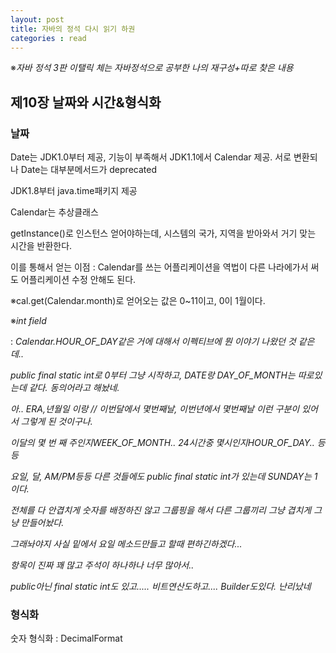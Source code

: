 ```yaml
---
layout: post
title: 자바의 정석 다시 읽기 하권
categories : read
---
```

※*자바 정석 3판*
*이탤릭 체는 자바정석으로 공부한 나의 재구성+따로 찾은 내용*

## 제10장 날짜와 시간&형식화


### 날짜

Date는 JDK1.0부터 제공, 기능이 부족해서 JDK1.1에서 Calendar 제공. 서로 변환되나 Date는 대부분메서드가 deprecated

JDK1.8부터 java.time패키지 제공

Calendar는 추상클래스

getInstance()로 인스턴스 얻어야하는데, 시스템의 국가, 지역을 받아와서 거기 맞는 시간을 반환한다.

이를 통해서 얻는 이점
: Calendar를 쓰는 어플리케이션을 역법이 다른 나라에가서 써도 어플리케이션 수정 안해도 된다.

※cal.get(Calendar.month)로 얻어오는 값은 0~11이고, 0이 1월이다.

※*int field*

: *Calendar.HOUR_OF_DAY같은 거에 대해서 이펙티브에 뭔 이야기 나왔던 것 같은데..*

*public final static int로 0부터 그냥 시작하고, DATE랑 DAY_OF_MONTH는 따로있는데 같다. 동의어라고 해놨네.*

*아.. ERA,년월일 이랑 // 이번달에서 몇번째날, 이번년에서 몇번째날 이런 구분이 있어서 그렇게 된 것이구나.*

*이달의 몇 번 째 주인지WEEK_OF_MONTH.. 24시간중 몇시인지HOUR_OF_DAY.. 등등*

*요일, 달, AM/PM등등 다른 것들에도 public final static int가 있는데 SUNDAY는 1이다.* 

*전체를 다 안겹치게 숫자를 배정하진 않고 그룹핑을 해서 다른 그룹끼리 그냥 겹치게 그냥 만들어놨다.*

*그래놔야지 사실 밑에서 요일 메소드만들고 할때 편하긴하겠다...*

*항목이 진짜 꽤 많고 주석이 하나하나 너무 많아서..*

*public아닌 final static int도 있고..... 비트연산도하고.... Builder도있다. 난리났네*

### 형식화

숫자 형식화
: DecimalFormat



